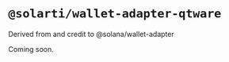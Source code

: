 # `@solarti/wallet-adapter-qtware`

Derived from and credit to @solana/wallet-adapter

<!-- @TODO -->

Coming soon.